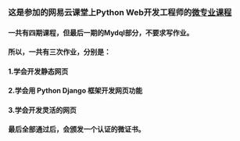 ### 这是参加的网易云课堂上Python Web开发工程师的[微专业课程](http://study.163.com/smartSpec/intro.htm#/smartSpecIntro)

#### 一共有四期课程，但最后一期的Mydql部分，不要求写作业。

#### 所以，一共有三次作业，分别是：

#### 1.学会开发静态网页 

#### 2.学会用 Python Django 框架开发网页功能

#### 3.学会开发灵活的网页

#### 最后全部通过后，会颁发一个认证的微证书。